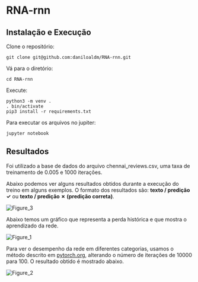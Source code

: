 # RNA-rnn

## Instalação e Execução
Clone o repositório:
```
git clone git@github.com:daniloaldm/RNA-rnn.git
```
Vá para o diretório:
```
cd RNA-rnn
```
Execute:
```
python3 -m venv .
. bin/activate
pip3 install -r requirements.txt
```
Para executar os arquivos no jupiter:
```
jupyter notebook
```

## Resultados
Foi utilizado a base de dados do arquivo chennai_reviews.csv, uma taxa de treinamento de 0.005 e 1000 iterações.

Abaixo podemos ver alguns resultados obtidos durante a execução do treino em alguns exemplos. O formato dos resultados são: **texto / predição ✓** ou **texto / predição ✗ (predição correta)**.

![Figure_3](https://user-images.githubusercontent.com/51512175/114290613-45464f00-9a57-11eb-8a5f-55e48aaf5660.png)

Abaixo temos um gráfico que representa a perda histórica e que mostra o aprendizado da rede.

![Figure_1](https://user-images.githubusercontent.com/51512175/114290668-a0784180-9a57-11eb-82ba-f12a6af68eac.png)

Para ver o desempenho da rede em diferentes categorias, usamos o método descrito em [pytorch.org](https://pytorch.org/tutorials/intermediate/char_rnn_classification_tutorial.html), alterando o número de iterações de 10000 para 100. O resultado obtido é mostrado abaixo.

![Figure_2](https://user-images.githubusercontent.com/51512175/114290826-b2a6af80-9a58-11eb-8ed8-e98470d64238.png)